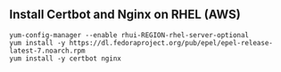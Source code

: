 
## Install Certbot and Nginx on RHEL (AWS)


```
yum-config-manager --enable rhui-REGION-rhel-server-optional
yum install -y https://dl.fedoraproject.org/pub/epel/epel-release-latest-7.noarch.rpm
yum install -y certbot nginx
```
